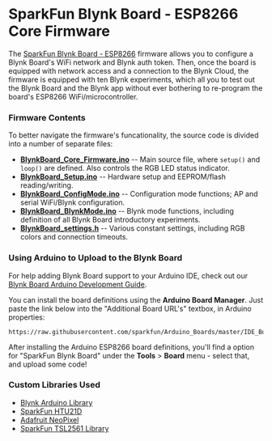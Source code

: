 # SparkFun Blynk Board - ESP8266 Core Firmware

The [SparkFun Blynk Board - ESP8266](https://www.sparkfun.com/products/13794) firmware allows you to configure a Blynk Board's WiFi network and Blynk auth token. Then, once the board is equipped with network access and a connection to the Blynk Cloud, the firmware is equipped with ten Blynk experiments, which all you to test out the Blynk Board and the Blynk app without ever bothering to re-program the board's ESP8266 WiFi/microcontroller.

### Firmware Contents

To better navigate the firmware's funcationality, the source code is divided into a number of separate files:

* **[BlynkBoard_Core_Firmware.ino](https://github.com/sparkfun/Blynk_Board_ESP8266/Firmware/BlynkBoard_Core_Firmware.ino)** -- Main source file, where `setup()` and `loop()` are defined. Also controls the RGB LED status indicator.
* **[BlynkBoard_Setup.ino](https://github.com/sparkfun/Blynk_Board_ESP8266/Firmware/BlynkBoard_Setup.ino)** -- Hardware setup and EEPROM/flash reading/writing.
* **[BlynkBoard_ConfigMode.ino](https://github.com/sparkfun/Blynk_Board_ESP8266/Firmware/BlynkBoard_ConfigMode.ino)** -- Configuration mode functions; AP and serial WiFi/Blynk configuration.
* **[BlynkBoard_BlynkMode.ino](https://github.com/sparkfun/Blynk_Board_ESP8266/Firmware/BlynkBoard_BlynkMode.ino)** -- Blynk mode functions, including definition of all Blynk Board introductory experiments.
* **[BlynkBoard_settings.h](https://github.com/sparkfun/Blynk_Board_ESP8266/Firmware/BlynkBoard_settings.h)** -- Various constant settings, including RGB colors and connection timeouts.

### Using Arduino to Upload to the Blynk Board

For help adding Blynk Board support to your Arduino IDE, check out our [Blynk Board Arduino Development Guide](https://learn.sparkfun.com/tutorials/blynk-board-arduino-development-guide).

You can install the board definitions using the **Arduino Board Manager**. Just paste the link below into the "Additional Board URL's" textbox, in Arduino properties:

	https://raw.githubusercontent.com/sparkfun/Arduino_Boards/master/IDE_Board_Manager/package_sparkfun_index.json

After installing the Arduino ESP8266 board definitions, you'll find a option for "SparkFun Blynk Board" under the **Tools** > **Board** menu - select that, and upload some code!

### Custom Libraries Used

* [Blynk Arduino Library](https://github.com/blynkkk/blynk-library/releases/tag/v0.3.1)
* [SparkFun HTU21D](https://github.com/sparkfun/SparkFun_HTU21D_Breakout_Arduino_Library/releases/tag/V_1.1.1)
* [Adafruit NeoPixel](https://github.com/adafruit/Adafruit_NeoPixel)
* [SparkFun TSL2561 Library](https://github.com/sparkfun/SparkFun_TSL2561_Arduino_Library/releases/tag/V_1.1.0)
